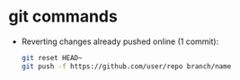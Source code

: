 
# git commands

* Reverting changes already pushed online (1 commit):
  ```bash
  git reset HEAD~
  git push -f https://github.com/user/repo branch/name
  ```
